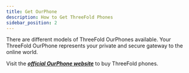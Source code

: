 ```yaml
---
title: Get OurPhone
description: How to Get ThreeFold Phones
sidebar_position: 2
---
```


There are different models of ThreeFold OurPhones available. Your ThreeFold OurPhone represents your private and secure gateway to the online world.

Visit the [***official OurPhone website***](https://ourphone.tf/) to buy ThreeFold phones.